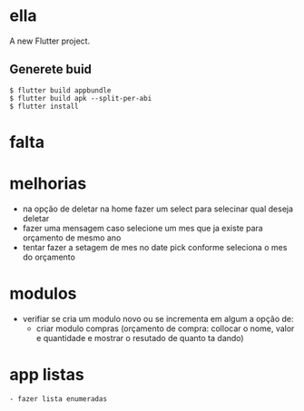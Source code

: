 # ella

A new Flutter project.

## Generete buid
```
$ flutter build appbundle
$ flutter build apk --split-per-abi
$ flutter install
```


# falta


# melhorias
- na opção de deletar na home fazer um select para selecinar qual deseja deletar
- fazer uma mensagem caso selecione um mes que ja existe para orçamento de mesmo ano
- tentar fazer a setagem de mes no date pick conforme seleciona o mes do orçamento


# modulos
- verifiar se cria um modulo novo ou se incrementa em algum a opção de:
    - criar modulo compras
        (orçamento de compra: collocar o nome, valor e quantidade e mostrar o resutado de quanto ta dando)

# app listas
    - fazer lista enumeradas

